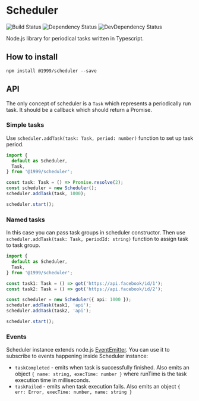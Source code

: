 # Scheduler

![Build Status](https://img.shields.io/travis/1999/scheduler/master.svg)
![Dependency Status](http://img.shields.io/david/1999/scheduler/master.svg)
![DevDependency Status](http://img.shields.io/david/dev/1999/scheduler/master.svg)

Node.js library for periodical tasks written in Typescript.

## How to install

`npm install @1999/scheduler --save`

## API

The only concept of scheduler is a `Task` which represents a periodically run task. It should be a callback which should return a Promise.

### Simple tasks

Use `scheduler.addTask(task: Task, period: number)` function to set up task period.

```typescript
import {
  default as Scheduler,
  Task,
} from '@1999/scheduler';

const task: Task = () => Promise.resolve(2);
const scheduler = new Scheduler();
scheduler.addTask(task, 1000);

scheduler.start();
```

### Named tasks

In this case you can pass task groups in scheduler constructor. Then use `scheduler.addTask(task: Task, periodId: string)` function to assign task to task group.

```typescript
import {
  default as Scheduler,
  Task,
} from '@1999/scheduler';

const task1: Task = () => got('https://api.facebook/id/1');
const task2: Task = () => got('https://api.facebook/id/2');

const scheduler = new Scheduler({ api: 1000 });
scheduler.addTask(task1, 'api');
scheduler.addTask(task2, 'api');

scheduler.start();
```

### Events

Scheduler instance extends node.js [EventEmitter](https://nodejs.org/api/events.html#events_class_eventemitter). You can use it to subscribe to events happening inside Scheduler instance:

 * `taskCompleted` - emits when task is successfully finished. Also emits an object `{ name: string, execTime: number }` where runTime is the task execution time in milliseconds.
 * `taskFailed` - emits when task execution fails. Also emits an object `{ err: Error, execTime: number, name: string }`
